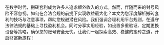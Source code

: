 在数字时代，搬砖套利成为许多人追求额外收入的方式。然而，伴随而来的封号风险不容忽视。如何在合法合规的前提下实现收益最大化？本文为您深度解析搬砖套利的技巧与注意事项，帮助您规避潜在风险。我们强调合理利用平台规则，在遵守法律法规的基础上寻找盈利机会。同时分享实用经验，如设置多重验证、定期更换设备等策略，确保您的账号安全无忧。让我们一起探索高效、稳健的搬砖之道，开启财富新旅程！